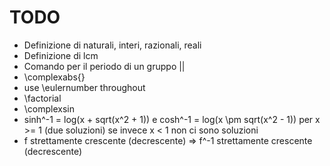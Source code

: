 # TODO

- Definizione di naturali, interi, razionali, reali
- Definizione di lcm
- Comando per il periodo di un gruppo ||
- \complexabs{}
- use \eulernumber throughout
- \factorial
- \complexsin
- sinh^-1 = log(x + sqrt(x^2 + 1)) e
  cosh^-1 = log(x \pm sqrt(x^2 - 1)) per x >= 1 (due soluzioni)
  se invece x < 1 non ci sono soluzioni
- f strettamente crescente (decrescente) => f^-1 strettamente crescente (decrescente)